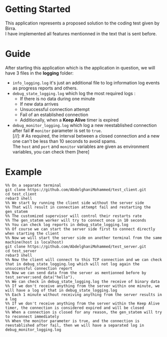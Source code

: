 
# Getting Started

This application represents a proposed solution to the coding test given by Birra.<br>
I have implemented all features mentionned in the text that is sent before.<br>

# Guide

After starting this application which is the application in question, we will have
3 files in the **logging** folder:
- `info_logging.log` it's just an additional file to log information log events as progress reports and others.<br>
- `debug_state_logging.log` which log the most required logs : 
  - If there is no data during one minute
  - If new data arrives
  - Unsuccessful connection attempt
  - Fail of an established connection
  - Additionally, when a **Keep Alive** timer is expired
- `debug_monitor_logging.log` which log a new reestablished connection after fail **if** `monitor` parameter
is set to `true`.<br>
[//]: #
As required, the interval between a closed connection and a new one can't be less than 10 seconds to avoid spams.<br>
The `host` and `port` and `monitor` variables are given as environment variables, you can check them
[here]

# Example

```
%% On a separate terminal 
git clone https://github.com/AbdelghaniMohammed/test_client.git
cd test_client
rebar3 shell
%% We start by running the client side without the server side
%% That will result in connection attempt fail and restarting the gen_statem
%% The customized supervisor will control their restarts rate 
%% The gen_statem worker will try to connect once in 10 seconds
%% You can check log reports in debug_state_logging.log
%% Of course we can start the server side first to connect directly when starting the client
%% Now we will start the server side on another terminal from the same machine(host is localhost)
git clone https://github.com/AbdelghaniMohammed/test_server.git
cd test_server
rebar3 shell
%% Now the client will connect to this TCP connection and we can check that in debug_state_logging.log which will not log again the unsuccessful connection report
%% Now we can send data from the server as mentionned before by
test_server:send_data("hello").
%% We can check in debug_state_logging.log the receive of binary data
%% If we don't receive anything from the server within one minute, we will have a log of that in debug_state_logging.log
%% Each 1 minute without receiving anything from the server results in a log 
%% If we don't receive anything from the server within the Keep Alive timer, the connection is considered expired and will be closed
%% When a connection is closed for any reason, the gen_statem will try to reconnect immediately
%% When the monitor parameter is true, and the connection is reestablished after fail, then we will have a separated log in debug_monitor_logging.log

